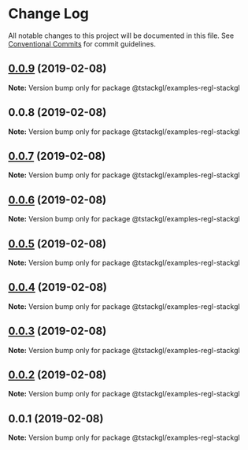 # Change Log

All notable changes to this project will be documented in this file.
See [Conventional Commits](https://conventionalcommits.org) for commit guidelines.

## [0.0.9](https://github.com/nkint/tstackgl/compare/@tstackgl/examples-regl-stackgl@0.0.8...@tstackgl/examples-regl-stackgl@0.0.9) (2019-02-08)

**Note:** Version bump only for package @tstackgl/examples-regl-stackgl





## 0.0.8 (2019-02-08)

**Note:** Version bump only for package @tstackgl/examples-regl-stackgl





## [0.0.7](https://github.com/nkint/tstackgl/compare/@tstackgl/examples-regl-stackgl@0.0.3...@tstackgl/examples-regl-stackgl@0.0.7) (2019-02-08)

**Note:** Version bump only for package @tstackgl/examples-regl-stackgl





## [0.0.6](https://github.com/nkint/tstackgl/compare/@tstackgl/examples-regl-stackgl@0.0.3...@tstackgl/examples-regl-stackgl@0.0.6) (2019-02-08)

**Note:** Version bump only for package @tstackgl/examples-regl-stackgl





## [0.0.5](https://github.com/nkint/tstackgl/compare/@tstackgl/examples-regl-stackgl@0.0.3...@tstackgl/examples-regl-stackgl@0.0.5) (2019-02-08)

**Note:** Version bump only for package @tstackgl/examples-regl-stackgl





## [0.0.4](https://github.com/nkint/tstackgl/compare/@tstackgl/examples-regl-stackgl@0.0.3...@tstackgl/examples-regl-stackgl@0.0.4) (2019-02-08)

**Note:** Version bump only for package @tstackgl/examples-regl-stackgl





## [0.0.3](https://github.com/nkint/tstackgl/compare/@tstackgl/examples-regl-stackgl@0.0.2...@tstackgl/examples-regl-stackgl@0.0.3) (2019-02-08)

**Note:** Version bump only for package @tstackgl/examples-regl-stackgl





## [0.0.2](https://github.com/nkint/tstackgl/compare/@tstackgl/examples-regl-stackgl@0.0.1...@tstackgl/examples-regl-stackgl@0.0.2) (2019-02-08)

**Note:** Version bump only for package @tstackgl/examples-regl-stackgl





## 0.0.1 (2019-02-08)

**Note:** Version bump only for package @tstackgl/examples-regl-stackgl
